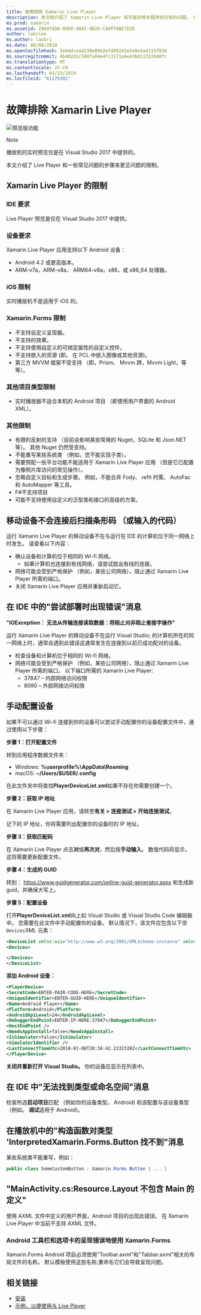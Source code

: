 ```yaml
---
title: 故障排除 Xamarin Live Player
description: 本文档介绍了 Xamarin Live Player 和可能的修补程序的已知的问题。 它讨论了连接问题、 配置问题和详细信息。
ms.prod: xamarin
ms.assetid: 29A97ADA-80E0-40A1-8B26-C68FFABE7D26
author: lobrien
ms.author: laobri
ms.date: 08/08/2018
ms.openlocfilehash: 5eb0dcead230e0bb2e7d99241e5d8e5a4115f838
ms.sourcegitcommit: 4b402d1c508fa84e4fc3171a6e43b811323948fc
ms.translationtype: MT
ms.contentlocale: zh-CN
ms.lasthandoff: 04/23/2019
ms.locfileid: "61175391"
---
```

# <a name="troubleshooting-xamarin-live-player"></a>故障排除 Xamarin Live Player

![预览版功能](~/media/shared/preview.png)

> [!NOTE]
> 播放机的实时预览仅是在 Visual Studio 2017 中提供的。

本文介绍了 Live Player 和一些常见问题的步骤来更正问题的限制。

## <a name="limitations-of-xamarin-live-player"></a>Xamarin Live Player 的限制

### <a name="ide-requirements"></a>IDE 要求

Live Player 预览是仅在 Visual Studio 2017 中提供。

### <a name="device-requirements"></a>设备要求

Xamarin Live Player 应用支持以下 Android 设备：

- Android 4.2 或更高版本。
- ARM-v7a，ARM-v8a、 ARM64-v8a，x86，或 x86_64 处理器。

### <a name="ios-limitations"></a>iOS 限制

实时播放机不是适用于 iOS 的。

### <a name="xamarinforms-limitations"></a>Xamarin.Forms 限制

- 不支持自定义呈现器。
- 不支持的效果。
- 不支持使用自定义的可绑定属性的自定义控件。
- 不支持嵌入的资源 (即。 在 PCL 中嵌入图像或其他资源)。
- 第三方 MVVM 框架不受支持 （即。Prism、 Mvvm 跨，Mvvm Light，等等）。

### <a name="other-project-type-limitations"></a>其他项目类型限制

- 实时播放器不适合本机的 Android 项目 （即使用用户界面的 Android XML）。

### <a name="miscellaneous-limitations"></a>其他限制

- 有限的反射的支持 （目前会影响某些常用的 Nuget，SQLite 和 Json.NET 等）。 其他 Nuget 仍然受支持。
- 不能重写某些系统类 （例如，您不能实现子类）。
- 需要预配一些平台功能不能适用于 Xamarin Live Player 应用 （但是它已配置为像照片库访问的常见操作）。
- 忽略自定义目标和生成步骤。 例如，不能合并 Fody、 refit 时需、 AutoFac 和 AutoMapper 等工具。
- F#不支持项目
- 可能不支持使用自定义的泛型类和接口的高级的方案。

## <a name="mobile-device-does-not-connect-after-scanning-barcode-or-entering-code"></a>移动设备不会连接后扫描条形码 （或输入的代码）

运行 Xamarin Live Player 的移动设备不在与运行在 IDE 的计算机位于同一网络上时发生。 请查看以下内容：

- 确认设备和计算机位于相同的 Wi-fi 网络。
  - 如果计算机也连接到有线网络，请尝试拔出有线的连接。
- 网络可能会受到严格保护 （例如，某些公司网络），阻止通过 Xamarin Live Player 所需的端口。
- 关闭 Xamarin Live Player 应用并重新启动它。

## <a name="error-while-trying-to-deploy-message-in-ide"></a>在 IDE 中的"尝试部署时出现错误"消息

**"IOException： 无法从传输连接读取数据：将阻止对非阻止套接字操作"**

运行 Xamarin Live Player 的移动设备不在运行 Visual Studio; 的计算机所在的同一网络上时，通常会遇到此错误这通常发生在连接到以前已成功配对的设备。

* 检查设备和计算机位于相同的 Wi-fi 网络。
* 网络可能会受到严格保护 （例如，某些公司网络），阻止通过 Xamarin Live Player 所需的端口。 以下端口所需的 Xamarin Live Player:
  * 37847 – 内部网络访问权限 
  * 8090 – 外部网络访问权限

## <a name="manually-configure-device"></a>手动配置设备

如果不可以通过 Wi-fi 连接到你的设备可以尝试手动配置你的设备配置文件中，通过使用以下步骤：

**步骤 1：打开配置文件**

转到应用程序数据文件夹：

* Windows: **%userprofile%\AppData\Roaming**
* macOS: **~/Users/$USER/.config**

在此文件夹中将查找**PlayerDeviceList.xml**如果不存在你需要创建一个。

**步骤 2：获取 IP 地址**

在 Xamarin Live Player 应用，请转至**有关 > 连接测试 > 开始连接测试**。

记下的 IP 地址，你将需要列出配置你的设备时的 IP 地址。

**步骤 3：获取匹配码**

在 Xamarin Live Player 点击**对**或**再次对**，然后按**手动输入**。 数值代码将显示，这将需要更新配置文件。

**步骤 4：生成的 GUID**

转到： https://www.guidgenerator.com/online-guid-generator.aspx 和生成新 guid，并确保大写上。

**步骤 5：配置设备**

打开**PlayerDeviceList.xml**向上如 Visual Studio 或 Visual Studio Code 编辑器中。 您需要在此文件中手动配置你的设备。 默认情况下，该文件应包含以下空`Devices`XML 元素：

```xml
<DeviceList xmlns:xsi="http://www.w3.org/2001/XMLSchema-instance" xmlns:xsd="http://www.w3.org/2001/XMLSchema">
<Devices>

</Devices>
</DeviceList>
```

**添加 Android 设备：**

```xml
<PlayerDevice>
<SecretCode>ENTER-PAIR-CODE-HERE</SecretCode>
<UniqueIdentifier>ENTER-GUID-HERE</UniqueIdentifier>
<Name>Android Player</Name>
<Platform>Android</Platform>
<AndroidApiLevel>24</AndroidApiLevel>
<DebuggerEndPoint>ENTER-IP-HERE:37847</DebuggerEndPoint>
<HostEndPoint />
<NeedsAppInstall>false</NeedsAppInstall>
<IsSimulator>false</IsSimulator>
<SimulatorIdentifier />
<LastConnectTimeUtc>2018-01-08T20:34:42.2332328Z</LastConnectTimeUtc>
</PlayerDevice>
```

**关闭并重新打开 Visual Studio。** 你的设备应显示在列表中。

## <a name="type-or-namespace-cannot-be-found-message-in-ide"></a>在 IDE 中"无法找到类型或命名空间"消息

检查所选**启动项目**匹配 （例如你的设备类型。 Android) 和该配置与该设备类型 （例如。 **调试**适用于 Android)。

## <a name="constructor-on-type-interpretedxamarinformsbutton-not-found-message-in-player"></a>在播放机中的"构造函数对类型 'InterpretedXamarin.Forms.Button 找不到"消息

某些系统类不能重写，例如：

```csharp
public class SomeCustomButton : Xamarin.Forms.Button { ... }
```

## <a name="mainactivitycs-resourcelayout-does-not-contain-a-definition-for-main"></a>"MainActivity.cs:Resource.Layout 不包含 Main 的定义"

使用 AXML 文件中定义的用户界面，Android 项目的出现此错误。
在 Xamarin Live Player 中当前不支持 AXML 文件。

### <a name="android-toolbar-and-tabs-render-incorrectly-using-xamarinforms"></a>Android 工具栏和选项卡的呈现错误地使用 Xamarin.Forms

Xamarin.Forms Android 项目必须使用"Toolbar.axml"和"Tabbar.axml"相关的布局文件的名称。 默认模板使用这些名称;重命名它们会导致呈现问题。

## <a name="related-links"></a>相关链接

- [安装](~/tools/live-player/install.md)
- [示例，以便使用与 Live Player](https://developer.xamarin.com/samples/xamarin-live-player/all/)